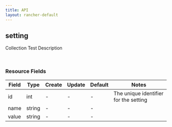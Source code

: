 ```yaml
---
title: API
layout: rancher-default
---
```


## setting

Collection Test Description

​
### Resource Fields

Field | Type | Create | Update | Default | Notes
---|---|---|---|---|---
id | int | - | - | - | The unique identifier for the setting
name | string | - | - | - | 
value | string | - | - | - | 












​